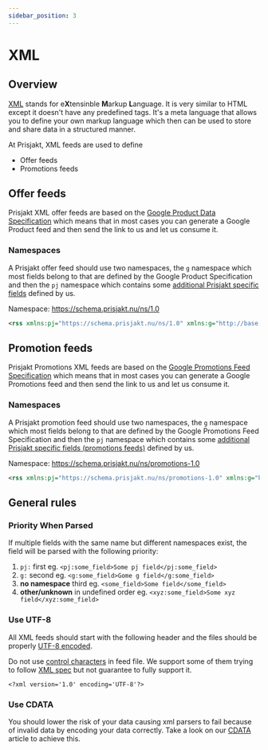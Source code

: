 ```yaml
---
sidebar_position: 3
---
```


# XML

## Overview

[XML](https://en.wikipedia.org/wiki/XML) stands for e**X**tensinble **M**arkup **L**anguage. It is very similar to HTML except it doesn't have any predefined tags. It's a meta language that allows you to define your own markup language which then can be used to store and share data in a structured manner.

At Prisjakt, XML feeds are used to define
- Offer feeds
- Promotions feeds

## Offer feeds
Prisjakt XML offer feeds are based on the [Google Product Data Specification](https://support.google.com/merchants/answer/7052112?hl=en) which means that in most cases you can generate a Google Product feed and then send the link to us and let us consume it.

### Namespaces
A Prisjakt offer feed should use two namespaces, the `g` namespace which most fields belong to that are defined by the Google Product Specification and then the `pj` namespace which contains some [additional Prisjakt specific fields](/terminology/prisjakt-specific-fields#offer-feeds) defined by us.

Namespace: https://schema.prisjakt.nu/ns/1.0

```xml
<rss xmlns:pj="https://schema.prisjakt.nu/ns/1.0" xmlns:g="http://base.google.com/ns/1.0" version="3.0">
```

## Promotion feeds
Prisjakt Promotions XML feeds are based on the [Google Promotions Feed Specification](https://support.google.com/merchants/answer/2906014?hl=en) which means that in most cases you can generate a Google Promotions feed and then send the link to us and let us consume it.

### Namespaces
A Prisjakt promotion feed should use two namespaces, the `g` namespace which most fields belong to that are defined by the Google Promotions Feed Specification and then the `pj` namespace which contains some [additional Prisjakt specific fields (promotions feeds)](/terminology/prisjakt-specific-fields#promotion-feeds) defined by us.

Namespace: https://schema.prisjakt.nu/ns/promotions-1.0

```xml
<rss xmlns:pj="https://schema.prisjakt.nu/ns/promotions-1.0" xmlns:g="http://base.google.com/ns/1.0" version="3.0">
```

## General rules

### Priority When Parsed

If multiple fields with the same name but different namespaces exist, the field will be parsed with the following priority:

1. `pj:` first eg. `<pj:some_field>Some pj field</pj:some_field>`
1. `g:` second eg. `<g:some_field>Gome g field</g:some_field>`
1. **no namespace** third eg. `<some_field>Some field</some_field>`
1. **other/unknown** in undefined order eg. `<xyz:some_field>Some xyz field</xyz:some_field>`


### Use UTF-8

All XML feeds should start with the following header and the files should be properly [UTF-8 encoded](/advanced/encoding/file-encoding.md).

Do not use [control characters](https://en.wikipedia.org/wiki/Control_character) in feed file. We support some of them trying to follow [XML spec](https://en.wikipedia.org/wiki/Valid_characters_in_XML) but not guarantee to fully support it.

```
<?xml version='1.0' encoding='UTF-8'?>
```

### Use CDATA

You should lower the risk of your data causing xml parsers to fail because of invalid data by encoding your data correctly. Take a look on our [CDATA](/advanced/encoding/cdata.md) article to achieve this.
